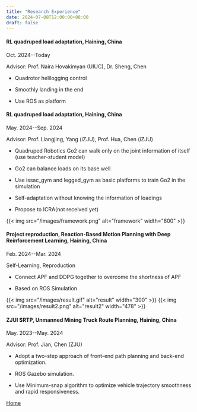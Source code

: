 ```yaml
---
title: "Research Experience"
date: 2024-07-08T12:00:00+08:00
draft: false
---
```

#### RL quadruped load adaptation, Haining, China

Oct. 2024--Today

Advisor: Prof. Naira Hovakimyan (UIUC), Dr. Sheng, Chen

- Quadrotor helilogging control

- Smoothly landing in the end

- Use ROS as platform

#### RL quadruped load adaptation, Haining, China

May. 2024--Sep. 2024

Advisor: Prof. Liangjing, Yang (iZJU), Prof. Hua, Chen (iZJU)

- Quadruped Robotics Go2 can walk only on the joint information of itself (use teacher-student model)

- Go2 can balance loads on its base well

- Use issac_gym and legged_gym as basic platforms to train Go2 in the simulation

- Self-adaptation without knowing the information of loadings

- Propose to ICRA(not received yet)

{{< img src="/images/framework.png" alt="framework" width="600" >}}

#### Project reproduction, Reaction-Based Motion Planning with Deep Reinforcement Learning, Haining, China

Feb. 2024--Mar. 2024

Self-Learning, Reproduction

- Connect APF and DDPG together to overcome the shortness of APF

- Based on ROS Simulation

{{< img src="/images/result.gif" alt="result" width="300" >}} {{< img src="/images/result2.png" alt="result2" width="478" >}}

#### ZJUI SRTP, Unmanned Mining Truck Route Planning, Haining, China 

May. 2023--May. 2024

Advisor: Prof. Jian, Chen (ZJU)

- Adopt a two-step approach of front-end path planning and back-end optimization. 

- ROS Gazebo simulation.

- Use Minimum-snap algorithm to optimize vehicle trajectory smoothness and rapid responsiveness.

[Home](/)